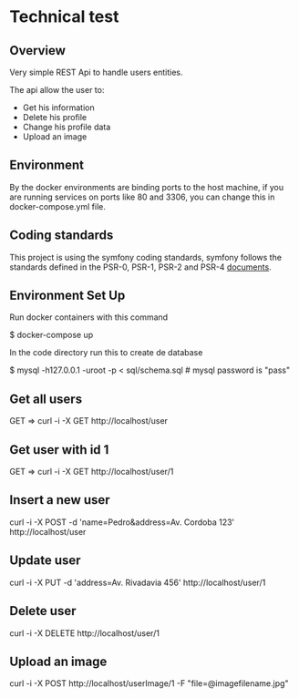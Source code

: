 Technical test
===================

Overview
--------
Very simple REST Api to handle users entities.

The api allow the user to:
- Get his information
- Delete his profile
- Change his profile data
- Upload an image

Environment
-----------
By the docker environments are binding ports to the host machine, if you are running services on ports like 80 and 3306,
you can change this in docker-compose.yml file.

Coding standards
----------------
This project is using the symfony coding standards, symfony follows the standards defined in the PSR-0, PSR-1, PSR-2 and PSR-4 [documents](http://symfony.com/doc/current/contributing/code/standards.html).

Environment Set Up
------------------
Run docker containers with this command

$ docker-compose up

In the code directory run this to create de database

$ mysql -h127.0.0.1 -uroot -p < sql/schema.sql # mysql password is "pass"

Get all users
-----------------------
GET => curl -i -X GET http://localhost/user

Get user with id 1
------------------
GET => curl -i -X GET http://localhost/user/1

Insert a new user
-----------------
curl -i -X POST -d 'name=Pedro&address=Av. Cordoba 123' http://localhost/user

Update user
-----------
curl -i -X PUT -d 'address=Av. Rivadavia 456' http://localhost/user/1

Delete user
-----------
curl -i -X DELETE http://localhost/user/1

Upload an image
---------------
curl -i -X POST http://localhost/userImage/1 -F "file=@imagefilename.jpg"
